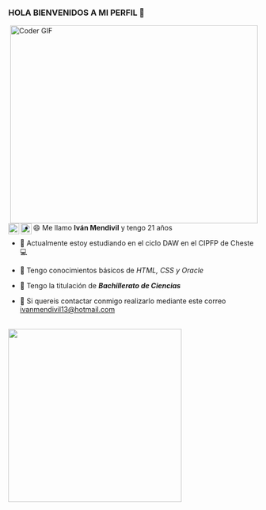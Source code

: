 ### HOLA BIENVENIDOS A MI PERFIL 👋

<img align="right" src="https://media.giphy.com/media/SWoSkN6DxTszqIKEqv/giphy.gif" alt="Coder GIF" width="500" height="400">
<a >
  <img align="left" alt="Ivan Mend"| Twitter" width="22px" src="https://cdn.jsdelivr.net/npm/simple-icons@v3/icons/twitter.svg" />
</a>
<a >
  <img align="left" alt="Ivan Mend" width="22px" src="https://cdn.jsdelivr.net/npm/simple-icons@v3/icons/instagram.svg" />
</a>
<br>                                                                                                                      
                                                                                                                       
- 😄 Me llamo **Iván Mendivil** y tengo 21 años
                                                                                                                       
- 🔭 Actualmente estoy estudiando en el ciclo DAW en el CIPFP de Cheste💻
                                                                                                                       
- 🎲 Tengo conocimientos básicos de *HTML, CSS y Oracle* 
                                                                                                                       
- 🧮 Tengo la titulación de ***Bachillerato de Ciencias***
                                                                                                                       
- 💬 Si quereis contactar conmigo realizarlo mediante este correo ivanmendivil13@hotmail.com
                                                                                                                       
<br>
<img src="https://camo.githubusercontent.com/3b7c592ede97b6138ffd4b1cc1541c2f3b11fd39/687474703a2f2f33312e6d656469612e74756d626c722e636f6d2f31376665613932306666333665663466356238373764353231366137616164392f74756d626c725f6d6f39786a65387a5a34317163626975666f315f313238302e676966" height="350px" width ="350px">

